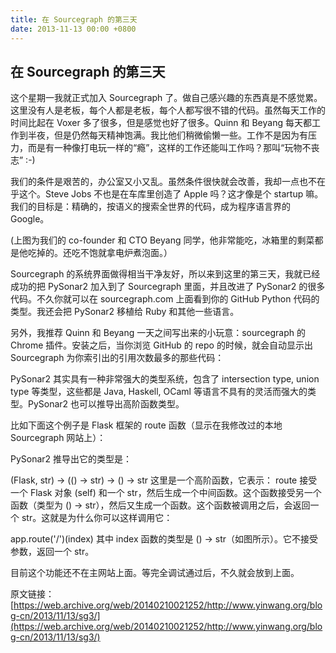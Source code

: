```yaml
---
title: 在 Sourcegraph 的第三天
date: 2013-11-13 00:00 +0800
---
```


## 在 Sourcegraph 的第三天

这个星期一我就正式加入 Sourcegraph 了。做自己感兴趣的东西真是不感觉累。这里没有人是老板，每个人都是老板，每个人都写很不错的代码。虽然每天工作的时间比起在 Voxer 多了很多，但是感觉也好了很多。Quinn 和 Beyang 每天都工作到半夜，但是仍然每天精神饱满。我比他们稍微偷懒一些。工作不是因为有压力，而是有一种像打电玩一样的“瘾”，这样的工作还能叫工作吗？那叫“玩物不丧志” :-)

我们的条件是艰苦的，办公室又小又乱。虽然条件很快就会改善，我却一点也不在乎这个。Steve Jobs 不也是在车库里创造了 Apple 吗？这才像是个 startup 嘛。我们的目标是：精确的，按语义的搜索全世界的代码，成为程序语言界的 Google。



(上图为我们的 co-founder 和 CTO Beyang 同学，他非常能吃，冰箱里的剩菜都是他吃掉的。还吃不饱就拿电炉煮泡面。）

Sourcegraph 的系统界面做得相当干净友好，所以来到这里的第三天，我就已经成功的把 PySonar2 加入到了 Sourcegraph 里面，并且改进了 PySonar2 的很多代码。不久你就可以在 sourcegraph.com 上面看到你的 GitHub Python 代码的类型。我还会把 PySonar2 移植给 Ruby 和其他一些语言。

另外，我推荐 Quinn 和 Beyang 一天之间写出来的小玩意：sourcegraph 的 Chrome 插件。安装之后，当你浏览 GitHub 的 repo 的时候，就会自动显示出 Sourcegraph 为你索引出的引用次数最多的那些代码：



PySonar2 其实具有一种非常强大的类型系统，包含了 intersection type, union type 等类型，这些都是 Java, Haskell, OCaml 等语言不具有的灵活而强大的类型。PySonar2 也可以推导出高阶函数类型。

比如下面这个例子是 Flask 框架的 route 函数（显示在我修改过的本地 Sourcegraph 网站上）：



PySonar2 推导出它的类型是：

(Flask, str) -> (() -> str) -> () -> str
这里是一个高阶函数，它表示： route 接受一个 Flask  对象 (self) 和一个 str，然后生成一个中间函数。这个函数接受另一个函数（类型为 () -> str），然后又生成一个函数。这个函数被调用之后，会返回一个 str。这就是为什么你可以这样调用它：

app.route('/')(index)
其中 index 函数的类型是 () -> str（如图所示）。它不接受参数，返回一个 str。

目前这个功能还不在主网站上面。等完全调试通过后，不久就会放到上面。

原文链接：[https://web.archive.org/web/20140210021252/http://www.yinwang.org/blog-cn/2013/11/13/sg3/](https://web.archive.org/web/20140210021252/http://www.yinwang.org/blog-cn/2013/11/13/sg3/)